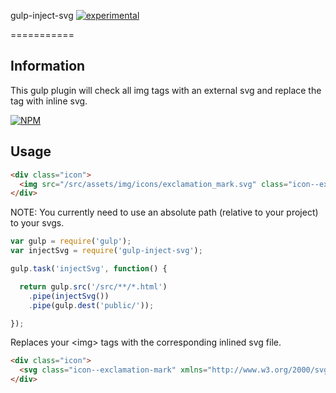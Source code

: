 gulp-inject-svg [![experimental](http://badges.github.io/stability-badges/dist/experimental.svg)](http://github.com/badges/stability-badges)

===========

## Information

This gulp plugin will check all img tags with an external svg and replace the tag with inline svg.

[![NPM](https://nodei.co/npm/gulp-inject-svg.png)](https://nodei.co/npm/gulp-inject-svg/)

## Usage

```html
<div class="icon">
  <img src="/src/assets/img/icons/exclamation_mark.svg" class="icon--exclamation-mark">
</div>
```

NOTE: You currently need to use an absolute path (relative to your project) to your svgs.


```javascript
var gulp = require('gulp');
var injectSvg = require('gulp-inject-svg');

gulp.task('injectSvg', function() {

  return gulp.src('/src/**/*.html')
    .pipe(injectSvg())
    .pipe(gulp.dest('public/'));

});

```

Replaces your &lt;img&gt; tags with the corresponding inlined svg file.

```html
<div class="icon">
  <svg class="icon--exclamation-mark" xmlns="http://www.w3.org/2000/svg" viewbox="0 0 32 32"><ellipse class="st0" cx="16" cy="22.9" rx="2.3" ry="2.3"/><path class="st0" d="M18.6 9.8l-1.1 7.7c0 .4-.2.8-.6 1-.3.2-.6.3-.9.3h-.2c-.7-.1-1.2-.7-1.3-1.4l-1.1-7.6c-.2-1.5.8-2.8 2.3-3 1.4-.2 2.7.9 2.9 2.3v.7z"/></svg>
</div>
```
